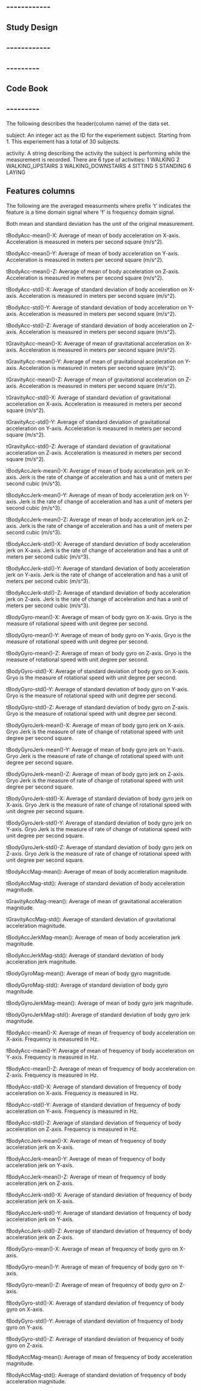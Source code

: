 ## ------------ ##
## Study Design ##
## ------------ ##



## --------- ##
## Code Book ##
## --------- ##
The following describes the header(column name) of the data set.

subject:
An integer act as the ID for the experiement subject.
Starting from 1. This experiement has a total of 30 subjects.


activity:
A string describing the activity the subject is performing
while the measurement is recorded. There are 6 type of 
activities:
	1 WALKING
	2 WALKING_UPSTAIRS
	3 WALKING_DOWNSTAIRS
	4 SITTING
	5 STANDING
	6 LAYING

## Features columns ##
The following are the averaged measurments where prefix 't' indicates
the feature is a time domain signal where 'f' is frequency domain signal.

Both mean and standard deviation has the unit of the original measurement.

tBodyAcc-mean()-X:
Average of mean of body acceleration on X-axis.
Acceleration is measured in meters per second square (m/s^2).

tBodyAcc-mean()-Y:
Average of mean of body acceleration on Y-axis.
Acceleration is measured in meters per second square (m/s^2).

tBodyAcc-mean()-Z:
Average of mean of body acceleration on Z-axis.
Acceleration is measured in meters per second square (m/s^2).

tBodyAcc-std()-X:
Average of standard deviation of body acceleration on X-axis.
Acceleration is measured in meters per second square (m/s^2).

tBodyAcc-std()-Y:
Average of standard deviation of body acceleration on Y-axis.
Acceleration is measured in meters per second square (m/s^2).

tBodyAcc-std()-Z:
Average of standard deviation of body acceleration on Z-axis.
Acceleration is measured in meters per second square (m/s^2).

tGravityAcc-mean()-X:
Average of mean of gravitational acceleration on X-axis.
Acceleration is measured in meters per second square (m/s^2).

tGravityAcc-mean()-Y:
Average of mean of gravitational acceleration on Y-axis.
Acceleration is measured in meters per second square (m/s^2).

tGravityAcc-mean()-Z:
Average of mean of gravitational acceleration on Z-axis.
Acceleration is measured in meters per second square (m/s^2).

tGravityAcc-std()-X:
Average of standard deviation of gravitational acceleration on X-axis.
Acceleration is measured in meters per second square (m/s^2).

tGravityAcc-std()-Y:
Average of standard deviation of gravitational acceleration on Y-axis.
Acceleration is measured in meters per second square (m/s^2).

tGravityAcc-std()-Z:
Average of standard deviation of gravitational acceleration on Z-axis.
Acceleration is measured in meters per second square (m/s^2).

tBodyAccJerk-mean()-X:
Average of mean of body acceleration jerk on X-axis.
Jerk is the rate of change of acceleration and has a unit of
meters per second cubic (m/s^3).

tBodyAccJerk-mean()-Y:
Average of mean of body acceleration jerk on Y-axis.
Jerk is the rate of change of acceleration and has a unit of 
meters per second cubic (m/s^3).

tBodyAccJerk-mean()-Z:
Average of mean of body acceleration jerk on Z-axis.
Jerk is the rate of change of acceleration and has a unit of 
meters per second cubic (m/s^3).

tBodyAccJerk-std()-X:
Average of standard deviation of body acceleration jerk on X-axis.
Jerk is the rate of change of acceleration and has a unit of 
meters per second cubic (m/s^3).

tBodyAccJerk-std()-Y:
Average of standard deviation of body acceleration jerk on Y-axis.
Jerk is the rate of change of acceleration and has a unit of 
meters per second cubic (m/s^3).

tBodyAccJerk-std()-Z:
Average of standard deviation of body acceleration jerk on Z-axis.
Jerk is the rate of change of acceleration and has a unit of 
meters per second cubic (m/s^3).

tBodyGyro-mean()-X:
Average of mean of body gyro on X-axis.
Gryo is the measure of rotational speed with unit degree per second.

tBodyGyro-mean()-Y:
Average of mean of body gyro on Y-axis.
Gryo is the measure of rotational speed with unit degree per second.

tBodyGyro-mean()-Z:
Average of mean of body gyro on Z-axis.
Gryo is the measure of rotational speed with unit degree per second.

tBodyGyro-std()-X:
Average of standard deviation of body gyro on X-axis.
Gryo is the measure of rotational speed with unit degree per second.

tBodyGyro-std()-Y:
Average of standard deviation of body gyro on Y-axis.
Gryo is the measure of rotational speed with unit degree per second.

tBodyGyro-std()-Z:
Average of standard deviation of body gyro on Z-axis.
Gryo is the measure of rotational speed with unit degree per second.

tBodyGyroJerk-mean()-X:
Average of mean of body gyro jerk on X-axis.
Gryo Jerk is the measure of rate of change of rotational speed with 
unit degree per second square.

tBodyGyroJerk-mean()-Y:
Average of mean of body gyro jerk on Y-axis.
Gryo Jerk is the measure of rate of change of rotational speed with
unit degree per second square.

tBodyGyroJerk-mean()-Z:
Average of mean of body gyro jerk on Z-axis.
Gryo Jerk is the measure of rate of change of rotational speed with
unit degree per second square.

tBodyGyroJerk-std()-X:
Average of standard deviation of body gyro jerk on X-axis.
Gryo Jerk is the measure of rate of change of rotational speed with
unit degree per second square.

tBodyGyroJerk-std()-Y:
Average of standard deviation of body gyro jerk on Y-axis.
Gryo Jerk is the measure of rate of change of rotational speed with
unit degree per second square.

tBodyGyroJerk-std()-Z:
Average of standard deviation of body gyro jerk on Z-axis.
Gryo Jerk is the measure of rate of change of rotational speed with
unit degree per second square.

tBodyAccMag-mean():
Average of mean of body acceleration magnitude.

tBodyAccMag-std():
Average of standard deviation of body acceleration magnitude. 

tGravityAccMag-mean():
Average of mean of gravitational acceleration magnitude.

tGravityAccMag-std():
Average of standard deviation of gravitational acceleration magnitude.

tBodyAccJerkMag-mean(): 
Average of mean of body acceleration jerk magnitude.

tBodyAccJerkMag-std():
Average of standard deviation of body acceleration jerk magnitude.

tBodyGyroMag-mean():
Average of mean of body gyro magnitude.

tBodyGyroMag-std():
Average of standard deviation of body gyro magnitude.

tBodyGyroJerkMag-mean():
Average of mean of body gyro jerk magnitude.

tBodyGyroJerkMag-std():
Average of standard deviation of body gyro jerk magnitude.

fBodyAcc-mean()-X:
Average of mean of frequency of body acceleration on X-axis.
Frequency is measured in Hz.

fBodyAcc-mean()-Y:
Average of mean of frequency of body acceleration on Y-axis.
Frequency is measured in Hz.

fBodyAcc-mean()-Z:
Average of mean of frequency of body acceleration on Z-axis.
Frequency is measured in Hz.

fBodyAcc-std()-X:
Average of standard deviation of frequency of body acceleration on X-axis. 
Frequency is measured in Hz.

fBodyAcc-std()-Y:
Average of standard deviation of frequency of body acceleration on Y-axis. 
Frequency is measured in Hz.

fBodyAcc-std()-Z:
Average of standard deviation of frequency of body acceleration on Z-axis. 
Frequency is measured in Hz.

fBodyAccJerk-mean()-X:
Average of mean of frequency of body acceleration jerk on X-axis.

fBodyAccJerk-mean()-Y:
Average of mean of frequency of body acceleration jerk on Y-axis.

fBodyAccJerk-mean()-Z:
Average of mean of frequency of body acceleration jerk on Z-axis.

fBodyAccJerk-std()-X:
Average of standard deviation of frequency of body acceleration jerk on X-axis.

fBodyAccJerk-std()-Y:
Average of standard deviation of frequency of body acceleration jerk on Y-axis.

fBodyAccJerk-std()-Z:
Average of standard deviation of frequency of body acceleration jerk on Z-axis.

fBodyGyro-mean()-X:
Average of mean of frequency of body gyro on X-axis.

fBodyGyro-mean()-Y:
Average of mean of frequency of body gyro on Y-axis.

fBodyGyro-mean()-Z:
Average of mean of frequency of body gyro on Z-axis.

fBodyGyro-std()-X:
Average of standard deviation of frequency of body gyro on X-axis.

fBodyGyro-std()-Y:
Average of standard deviation of frequency of body gyro on Y-axis.

fBodyGyro-std()-Z:
Average of standard deviation of frequency of body gyro on Z-axis.

fBodyAccMag-mean():
Average of mean of frequency of body acceleration magnitude.

fBodyAccMag-std():
Average of standard deviation of frequency of body acceleration magnitude.
